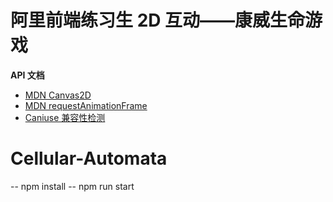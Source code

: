 
# 阿里前端练习生 2D 互动——康威生命游戏

**API 文档**

- [MDN Canvas2D](https://developer.mozilla.org/zh-CN/docs/Web/API/CanvasRenderingContext2D)
- [MDN requestAnimationFrame](https://developer.mozilla.org/en-US/docs/Web/API/window/requestAnimationFrame)
- [Caniuse 兼容性检测](https://caniuse.com/)
# Cellular-Automata
-- npm install 
-- npm run start
